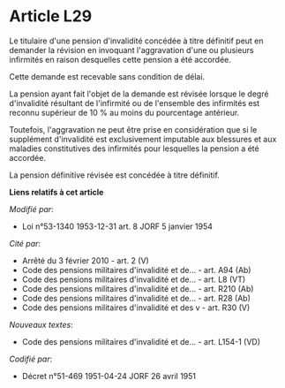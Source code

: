 # Article L29

Le titulaire d'une pension d'invalidité concédée à titre définitif peut en demander la révision en invoquant l'aggravation
d'une ou plusieurs infirmités en raison desquelles cette pension a été accordée.

Cette demande est recevable sans condition de délai.

La pension ayant fait l'objet de la demande est révisée lorsque le degré d'invalidité résultant de l'infirmité ou de
l'ensemble des infirmités est reconnu supérieur de 10 % au moins du pourcentage antérieur.

Toutefois, l'aggravation ne peut être prise en considération que si le supplément d'invalidité est exclusivement imputable
aux blessures et aux maladies constitutives des infirmités pour lesquelles la pension a été accordée.

La pension définitive révisée est concédée à titre définitif.

**Liens relatifs à cet article**

_Modifié par_:

  - Loi n°53-1340 1953-12-31 art. 8 JORF 5 janvier 1954

_Cité par_:

  - Arrêté du 3 février 2010 - art. 2 (V)
  - Code des pensions militaires d'invalidité et de... - art. A94 (Ab)
  - Code des pensions militaires d'invalidité et de... - art. L8 (VT)
  - Code des pensions militaires d'invalidité et de... - art. R210 (Ab)
  - Code des pensions militaires d'invalidité et de... - art. R28 (Ab)
  - Code des pensions militaires d'invalidité et des v - art. R30 (V)

_Nouveaux textes_:

  - Code des pensions militaires d'invalidité et de... - art. L154-1 (VD)

_Codifié par_:

  - Décret n°51-469 1951-04-24 JORF 26 avril 1951
